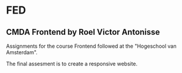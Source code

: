 FED
===

CMDA Frontend
by Roel Victor Antonisse
---
Assignments for the course Frontend followed at the "Hogeschool van Amsterdam".

The final assesment is to create a responsive website.
